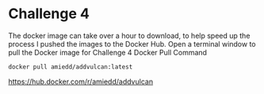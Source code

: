 # Challenge 4

The docker image can take over a hour to download, to help speed up the process I pushed the images to the Docker Hub. Open a terminal window to pull the Docker image for Challenge 4
Docker Pull Command
```docker
docker pull amiedd/addvulcan:latest
```
https://hub.docker.com/r/amiedd/addvulcan
